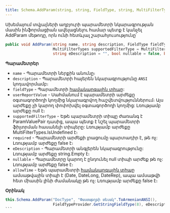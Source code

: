 ```yaml
---
title: Schema.AddParam(string, string, FieldType, string, MultiFilterTypes, bool, string, bool, bool) մեթոդ
---
```


Սխեմայում տվյալների աղբյուրի պարամետրի նկարագրության մասին ինֆորմացիան ավելացնելու համար պետք է կանչել AddParam մեթոդը, որն ունի հետևյալ շարահյուսությունը՝

```c#
public void AddParam(string name, string description, FieldType fieldType, string userReportValue = null,
                     MultiFilterTypes supportedFilterType = MultiFilterTypes.IsUndefined, bool required = false, 
                     string eDescription = "", bool nullable = false, bool allowTime = false)
```

**Պարամետրեր**

* `name` - Պարամետրի ներքին անունը։
* `description` - Պարամետրի հայերեն նկարագրությունը `ANSI` կոդավորմամբ։
* `fieldType` - Պարամետրի [համակարգային տիպը](../system_types.md):
* `userReportValue` - Սահմանում է պարամետրի արժեքը օգտագործողի կողմից նկարագրվող հաշվետվություններում։ 
                      Այս արժեքը չի կարող փոփոխվել օգտագործողի կողմից: Լռությամբ արժեքը null է։
* `supportedFilterType` - Եթե պարամետրի տիպը ժառանգ է ParamValuePair<T> դասից, ապա պետք է նշել պարամետրի ֆիլտրման հասանելի  տիպերը: 
                          Լռությամբ արժեքը MultiFilterTypes.IsUndefined է։
* `required` - Պարամետրի արժեքի լրացումը պարտադիր է, թե ոչ: Լռությամբ արժեքը false է։
* `eDescription` - Պարամետրի անգլերեն նկարագրությունը: Լռությամբ արժեքը string.Empty է։
* `nullable` - Պարամետրը կարող է ընդունել null տիպի արժեք թե ոչ: Լռությամբ արժեքը false է։
* `allowTime` - Եթե պարամետրի [համակարգային տիպը](../system_types.md) ամսաթվային տիպի է (Date, DateLong, DateRep), ապա ամսաթվի հետ միասին լինի ժամանակը թե ոչ: Լռությամբ արժեքը false է։
                
**Օրինակ**

```c#
this.Schema.AddParam("DocType", "Փաստաթղթի տեսակ".ToArmenianANSI(),                         
                     FieldTypeProvider.GetStringFieldType(8), eDescription: "Document's type");
``՝
